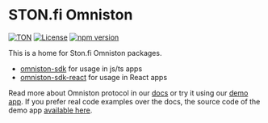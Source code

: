 # STON.fi Omniston

[![TON](https://img.shields.io/badge/based%20on-TON-blue)](https://ton.org/)
[![License](https://img.shields.io/npm/l/@ston-fi/omniston-sdk)](https://img.shields.io/npm/l/@ston-fi/omniston-sdk)
[![npm version](https://img.shields.io/npm/v/@ston-fi/omniston-sdk/latest.svg)](https://www.npmjs.com/package/@ston-fi/omniston-sdk/v/latest)

This is a home for Ston.fi Omniston packages.

- [omniston-sdk](https://github.com/ston-fi/omniston-sdk/tree/main/packages/omniston-sdk) for usage in js/ts apps
- [omniston-sdk-react](https://github.com/ston-fi/omniston-sdk/tree/main/packages/omniston-sdk-react) for usage in React apps

Read more about Omniston protocol in our [docs](https://docs.ston.fi/docs/developer-section/omniston) or try it using our [demo app](https://omniston.ston.fi). If you prefer real code examples over the docs, the source code of the demo app [available here](https://github.com/ston-fi/omniston-sdk/tree/main/examples/next-js-app).
